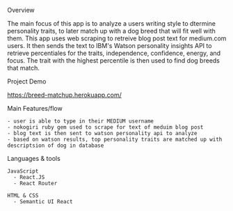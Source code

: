 Overview
  
  The main focus of this app is to analyze a users writing style to dtermine personality traits, to later match up with a dog breed that will fit well with them. This app uses web scraping to retreive blog post text for medium.com users. It then sends the text to IBM's Watson personality insights API to retrieve percentiales for the traits, independence, confidence, energy, and focus. The trait with the highest percentile is then used to find dog breeds that match. 

  Project Demo

   https://breed-matchup.herokuapp.com/

  Main Features/flow

    - user is able to type in their MEDIUM username
    - nokogiri ruby gem used to scrape for text of meduim blog post
    - blog text is then sent to watson personality api to analyze 
    - based on watson results, top personality traits are matched up with descriptsion of dog in database
    
  Languages & tools

    JavaScript
      - React.JS 
      - React Router 

    HTML & CSS
      - Semantic UI React 
      

